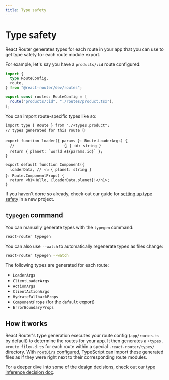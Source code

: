 ```yaml
---
title: Type safety
---
```


# Type safety

React Router generates types for each route in your app that you can use to get type safety for each route module export.

For example, let's say you have a `products/:id` route configured:

```ts filename=app/routes.ts
import {
  type RouteConfig,
  route,
} from "@react-router/dev/routes";

export const routes: RouteConfig = [
  route("products/:id", "./routes/product.tsx"),
];
```

You can import route-specific types like so:

```tsx filename=app/routes/product.tsx
import type { Route } from "./+types.product";
// types generated for this route 👆

export function loader({ params }: Route.LoaderArgs) {
  //                      👆 { id: string }
  return { planet: `world #${params.id}` };
}

export default function Component({
  loaderData, // 👈 { planet: string }
}: Route.ComponentProps) {
  return <h1>Hello, {loaderData.planet}!</h1>;
}
```

If you haven't done so already, check out our guide for [setting up type safety][setting-up-type-safety] in a new project.

## `typegen` command

You can manually generate types with the `typegen` command:

```sh
react-router typegen
```

You can also use `--watch` to automatically regenerate types as files change:

```sh
react-router typegen --watch
```

The following types are generated for each route:

- `LoaderArgs`
- `ClientLoaderArgs`
- `ActionArgs`
- `ClientActionArgs`
- `HydrateFallbackProps`
- `ComponentProps` (for the `default` export)
- `ErrorBoundaryProps`

## How it works

React Router's type generation executes your route config (`app/routes.ts` by default) to determine the routes for your app.
It then generates a `+types.<route file>.d.ts` for each route within a special `.react-router/types/` directory.
With [`rootDirs` configured][setting-up-type-safety], TypeScript can import these generated files as if they were right next to their corresponding route modules.

For a deeper dive into some of the design decisions, check out our [type inference decision doc](https://github.com/remix-run/react-router/blob/dev/decisions/0012-type-inference.md).

[setting-up-type-safety]: ../framework/how-to/setting-up-type-safety.md
